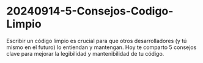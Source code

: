 # 20240914-5-Consejos-Codigo-Limpio
Escribir un código limpio es crucial para que otros desarrolladores (y tú mismo en el futuro) lo entiendan y mantengan. Hoy te comparto 5 consejos clave para mejorar la legibilidad y mantenibilidad de tu código.

